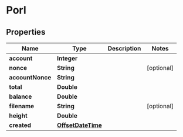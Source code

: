 
# Porl

## Properties
Name | Type | Description | Notes
------------ | ------------- | ------------- | -------------
**account** | **Integer** |  | 
**nonce** | **String** |  |  [optional]
**accountNonce** | **String** |  | 
**total** | **Double** |  | 
**balance** | **Double** |  | 
**filename** | **String** |  |  [optional]
**height** | **Double** |  | 
**created** | [**OffsetDateTime**](OffsetDateTime.md) |  | 



